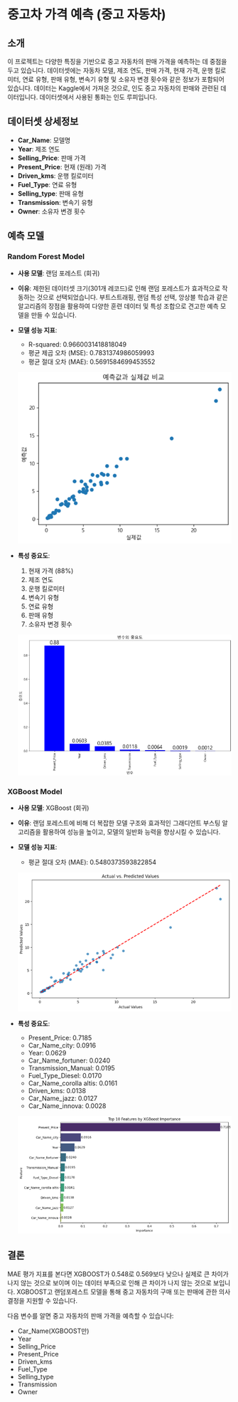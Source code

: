 # 중고차 가격 예측 (중고 자동차)

## 소개
이 프로젝트는 다양한 특징을 기반으로 중고 자동차의 판매 가격을 예측하는 데 중점을 두고 있습니다. 데이터셋에는 자동차 모델, 제조 연도, 판매 가격, 현재 가격, 운행 킬로미터, 연료 유형, 판매 유형, 변속기 유형 및 소유자 변경 횟수와 같은 정보가 포함되어 있습니다. 데이터는 Kaggle에서 가져온 것으로, 인도 중고 자동차의 판매와 관련된 데이터입니다. 데이터셋에서 사용된 통화는 인도 루피입니다.

## 데이터셋 상세정보
- **Car_Name**: 모델명
- **Year**: 제조 연도
- **Selling_Price**: 판매 가격
- **Present_Price**: 현재 (원래) 가격
- **Driven_kms**: 운행 킬로미터
- **Fuel_Type**: 연료 유형
- **Selling_type**: 판매 유형
- **Transmission**: 변속기 유형
- **Owner**: 소유자 변경 횟수

## 예측 모델
### Random Forest Model
- **사용 모델**: 랜덤 포레스트 (회귀)
- **이유**: 제한된 데이터셋 크기(301개 레코드)로 인해 랜덤 포레스트가 효과적으로 작동하는 것으로 선택되었습니다. 부트스트래핑, 랜덤 특성 선택, 앙상블 학습과 같은 알고리즘의 장점을 활용하여 다양한 훈련 데이터 및 특성 조합으로 견고한 예측 모델을 만들 수 있습니다.

- **모델 성능 지표**:
    - R-squared: 0.9660031418818049
    - 평균 제곱 오차 (MSE): 0.7831374986059993
    - 평균 절대 오차 (MAE): 0.5691584699453552

    ![Alt text](images/image-2.png)

- **특성 중요도**:
    1. 현재 가격 (88%)
    2. 제조 연도
    3. 운행 킬로미터
    4. 변속기 유형
    5. 연료 유형
    6. 판매 유형
    7. 소유자 변경 횟수
    
    ![Alt text](images/image-1.png)

### XGBoost Model
- **사용 모델**: XGBoost (회귀)
- **이유**: 랜덤 포레스트에 비해 더 복잡한 모델 구조와 효과적인 그래디언트 부스팅 알고리즘을 활용하여 성능을 높이고, 모델의 일반화 능력을 향상시킬 수 있습니다.

- **모델 성능 지표**:
    - 평균 절대 오차 (MAE): 0.5480373593822854

    ![Alt text](images/image-3.png)

- **특성 중요도**:
    - Present_Price: 0.7185
    - Car_Name_city: 0.0916
    - Year: 0.0629
    - Car_Name_fortuner: 0.0240
    - Transmission_Manual: 0.0195
    - Fuel_Type_Diesel: 0.0170
    - Car_Name_corolla altis: 0.0161
    - Driven_kms: 0.0138
    - Car_Name_jazz: 0.0127
    - Car_Name_innova: 0.0028
    

    ![Alt text](images/image.png)
## 결론
MAE 평가 지표를 본다면 XGBOOST가 0.548로 0.569보다 낮으나 실제로 큰 차이가 나지 않는 것으로 보이며 이는 데이터 부족으로 인해 큰 차이가 나지 않는 것으로 보입니다.
XGBOOST고 랜덤포레스트 모델을 통해 중고 자동차의 구매 또는 판매에 관한 의사 결정을 지원할 수 있습니다.

다음 변수를 알면 중고 자동차의 판매 가격을 예측할 수 있습니다:
- Car_Name(XGBOOST만)
- Year
- Selling_Price
- Present_Price
- Driven_kms
- Fuel_Type
- Selling_type
- Transmission
- Owner